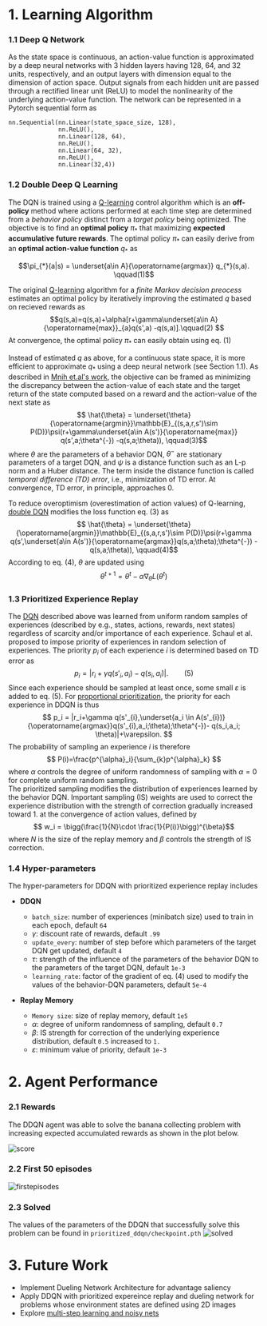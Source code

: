 
# 1. Learning Algorithm

### 1.1 Deep Q Network
As the state space is continuous, an action-value function is approximated by a deep neural networks with 3 hidden layers having 128, 64, and 32 units, respectively, and an output layers with dimension equal to the dimension of action space. Output signals from each hidden unit are passed through a rectified linear unit (ReLU) to model the nonlinearity of the underlying action-value function. The network can be represented in a Pytorch sequential form as
```
nn.Sequential(nn.Linear(state_space_size, 128),
              nn.ReLU(),
              nn.Linear(128, 64),
              nn.ReLU(),
              nn.Linear(64, 32),
              nn.ReLU(),
              nn.Linear(32,4))
```

### 1.2 Double Deep Q Learning
The DQN is trained using a [Q-learning](!http://incompleteideas.net/book/bookdraft2017nov5.pdf) control algorithm which is an **off-policy** method where actions performed at each time step are determined from a _behavior policy_ distinct from a _target policy_ being optimized. The objective is to find an **optimal policy** $\pi_{*}$ that maximizing **expected accumulative future rewards**. The optimal policy $\pi_{*}$ can easily derive from an **optimal action-value function** $q_{*}$ as 

$$\pi_{*}(a|s) = \underset{a\in A}{\operatorname{argmax}} q_{*}(s,a).    \qquad(1)$$

The original [Q-learning](!https://link.springer.com/content/pdf/10.1007/BF00992698.pdf) algorithm for a _finite Markov decision preocess_ estimates an optimal policy by iteratively improving the estimated $q$ based on recieved rewards as
$$q(s,a)=q(s,a)+\alpha[r+\gamma\underset{a\in A}{\operatorname{max}}_{a}q(s',a) -q(s,a)].\qquad(2) $$
At convergence, the optimal policy $\pi_{*}$ can easily obtain using eq. (1) 


Instead of estimated $q$ as above, for a continuous state space, it is more efficient to approximate $q_{*}$ using a deep neural network (see Section 1.1).  As described in [Mnih et.al's work](!https://www.nature.com/articles/nature14236), the objective can be framed as minimizing the discrepancy between the action-value of each state and the target return of the state computed based on a reward and the action-value of the next state as
$$ \hat{\theta} = \underset{\theta}{\operatorname{argmin}}\mathbb{E}_{(s,a,r,s')\sim P(D)}\psi(r+\gamma\underset{a\in A(s')}{\operatorname{max}} q(s',a;\theta^{-}) -q(s,a;\theta)), \qquad(3)$$
where $\theta$ are the parameters of a behavior DQN, $\theta^{-}$ are stationary parameters of a target DQN, and $\psi$ is a distance function such as an L-p norm and a Huber distance. The term inside the distance function is called _temporal difference (TD) error_, i.e., minimization of TD error. At convergence, TD error, in principle, approaches 0. 

To reduce overoptimism (overestimation of action values) of Q-learning, [double DQN](!https://arxiv.org/abs/1509.06461) modifies the loss function eq. (3) as
$$ \hat{\theta} = \underset{\theta}{\operatorname{argmin}}\mathbb{E}_{(s,a,r,s')\sim P(D)}\psi(r+\gamma q(s',\underset{a\in A(s')}{\operatorname{argmax}}q(s,a;\theta);\theta^{-}) -q(s,a;\theta)), \qquad(4)$$
According to eq. (4), $\theta$ are updated using
$$ \theta^{t+1} = \theta^{t} -\alpha\nabla_{\theta}L(\theta^{t}) $$

### 1.3 Prioritized Experience Replay
The [DQN](!https://www.nature.com/articles/nature14236) described above was learned from uniform random samples of experiences (described by e.g., states, actions, rewards, next states) regardless of scarcity and/or importance of each experience. Schaul et al. proposed to impose priority of experiences in random selection of experiences. The priority $p_i$ of each experience $i$ is determined based on TD error as
$$ p_i = |r_i+\gamma q(s'_{i},a_i)- q(s_i,a_i)|. \qquad(5)$$
Since each experience should be sampled at least once, some small $\varepsilon$ is added to eq. (5). For [proportional prioritization](!https://www.nature.com/articles/nature14236), the priority for each experience in DDQN is thus 
<br>
$$ p_i = |r_i+\gamma q(s'_{i},\underset{a_i \in A(s'_{i})}{\operatorname{argmax}}q(s'_{i},a_i;\theta);\theta^{-})- q(s_i,a_i; \theta)|+\varepsilon. $$
The probability of sampling an experience $i$ is therefore
$$ P(i)=\frac{p^{\alpha}_i}{\sum_{k}p^{\alpha}_k} $$
where $\alpha$ controls the degree of uniform randomness of sampling with $\alpha=0$ for complete uniform random sampling. <br>
The prioritized sampling modifies the distribution of experiences learned by the behavior DQN. Important sampling (IS) weights are used to correct the experience distribution with the strength of correction gradually increased toward 1. at the convergence of action values, defined by
$$ w_i = \bigg(\frac{1}{N}\cdot \frac{1}{P(i)}\bigg)^{\beta}$$
where $N$ is the size of the replay memory and $\beta$ controls the strength of IS correction. 


### 1.4 Hyper-parameters
The hyper-parameters for DDQN with prioritized experience replay includes
    
* **DDQN**
    * `batch_size`: number of experiences (minibatch size) used to train in each epoch, default `64`
    * $\gamma$: discount rate of rewards, default `.99`
    * `update_every`: number of step before which parameters of the target DQN get updated, default `4`
    * $\tau$: strength of the influence of the parameters of the behavior DQN to the parameters of the target DQN, default `1e-3`
    * `learning_rate`: factor of the gradient of eq. (4) used to modify the values of the behavior-DQN parameters, default `5e-4`
    
* **Replay Memory**
    * `Memory size`: size of replay memory, default `1e5`
    * $\alpha$: degree of uniform randomness of sampling, default `0.7`
    * $\beta$: IS strength for correction of the underlying experience distribution, default `0.5` increased to `1.`
    * $\varepsilon$: minimum value of priority, default `1e-3`
    

# 2. Agent Performance

### 2.1 Rewards
The DDQN agent was able to solve the banana collecting problem with increasing expected accumulated rewards as shown in the plot below.

![score](prioritized_ddqn/images/score_plot.png)


### 2.2 First 50 episodes
![firstepisodes](prioritized_ddqn/images/ezgif.com-video-to-gif.gif)

### 2.3 Solved 
The values of the parameters of the DDQN that successfully solve this problem can be found in `prioritized_ddqn/checkpoint.pth`
![solved](prioritized_ddqn/images/fin_ezgif.com-video-to-gif.gif)


# 3. Future Work

* Implement Dueling Network Architecture for advantage saliency
* Apply DDQN with prioritized expereince replay and dueling network for problems whose environment states are defined using 2D images
* Explore [multi-step learning and noisy nets](!https://arxiv.org/abs/1710.02298)
